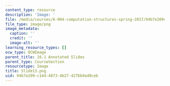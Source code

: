 ```yaml
---
content_type: resource
description: 'Image: '
file: /media/courses/6-004-computation-structures-spring-2017/94b7e209c14448734b27427bb9ad0ceb_Slide13.png
file_type: image/png
image_metadata:
  caption: ''
  credit: ''
  image-alt: ''
learning_resource_types: []
ocw_type: OCWImage
parent_title: 16.1 Annotated Slides
parent_type: CourseSection
resourcetype: Image
title: Slide13.png
uid: 94b7e209-c144-4873-4b27-427bb9ad0ceb
---
```

